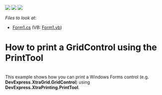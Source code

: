 <!-- default badges list -->
![](https://img.shields.io/endpoint?url=https://codecentral.devexpress.com/api/v1/VersionRange/128597573/10.2.4%2B)
[![](https://img.shields.io/badge/Open_in_DevExpress_Support_Center-FF7200?style=flat-square&logo=DevExpress&logoColor=white)](https://supportcenter.devexpress.com/ticket/details/E2852)
[![](https://img.shields.io/badge/📖_How_to_use_DevExpress_Examples-e9f6fc?style=flat-square)](https://docs.devexpress.com/GeneralInformation/403183)
<!-- default badges end -->
<!-- default file list -->
*Files to look at*:

* [Form1.cs](./CS/GridPrinting/Form1.cs) (VB: [Form1.vb](./VB/GridPrinting/Form1.vb))
<!-- default file list end -->
# How to print a GridControl using the PrintTool


<p><br />
This example shows how you can print a Windows Forms control (e.g. <strong>DevExpress.XtraGrid</strong><strong>.</strong><strong>GridC</strong><strong>ontrol</strong>) using <strong>DevExpress.XtraPrinting</strong><strong>.PrintTool</strong>.</p>

<br/>


